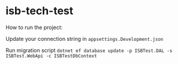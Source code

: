 # isb-tech-test

How to run the project:

Update your connection string in `appsettings.Development.json`

Run migration script `dotnet ef database update -p ISBTest.DAL -s ISBTest.WebApi -c ISBTestDbContext`
